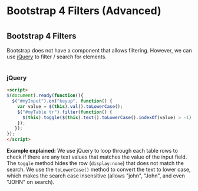 Bootstrap 4 Filters (Advanced)
==============================

#  

Bootstrap 4 Filters
-------------------

Bootstrap does not have a component that allows filtering. However, we can use [jQuery](https://www.w3schools.com/jquery/default.asp) to filter / search for elements.

# 

### jQuery

``` html
<script>
$(document).ready(function(){
  $("#myInput").on("keyup", function() {
    var value = $(this).val().toLowerCase();
    $("#myTable tr").filter(function() {
      $(this).toggle($(this).text().toLowerCase().indexOf(value) > -1)
    });
   });
});
</script>
```

**Example explained:** We use jQuery to loop through each table rows to check if there are any text values that matches the value of the input field. The `toggle` method hides the row (`display:none`) that does not match the search. We use the `toLowerCase()` method to convert the text to lower case, which makes the search case insensitive (allows "john", "John", and even "JOHN" on search).